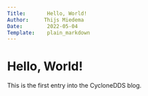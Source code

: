 ```yaml
---
Title:       Hello, World!
Author:     Thijs Miedema
Date:        2022-05-04
Template:    plain_markdown
---
```


# Hello, World!

This is the first entry into the CycloneDDS blog.
